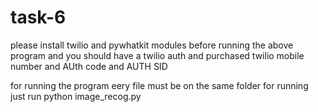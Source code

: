 # task-6

please install twilio and pywhatkit modules before running the above program 
and you should have a twilio auth and purchased  twilio mobile number and AUth code and AUTH SID

for running the program eery file must be on the same folder for running just run
python image_recog.py
